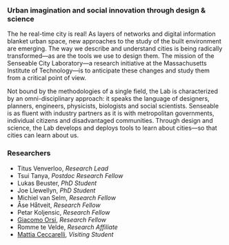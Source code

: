 ### Urban imagination and social innovation through design & science
The he real-time city is real! As layers of networks and digital information blanket urban space, new approaches to the study of the built environment are emerging. The way we describe and understand cities is being radically transformed—as are the tools we use to design them. The mission of the Senseable City Laboratory—a research initiative at the Massachusetts Institute of Technology—is to anticipate these changes and study them from a critical point of view.

Not bound by the methodologies of a single field, the Lab is characterized by an omni-disciplinary approach: it speaks the language of designers, planners, engineers, physicists, biologists and social scientists. Senseable is as fluent with industry partners as it is with metropolitan governments, individual citizens and disadvantaged communities. Through design and science, the Lab develops and deploys tools to learn about cities—so that cities can learn about us.

### Researchers
- Titus Venverloo, *Research Lead*
- Tsui Tanya, *Postdoc Research Fellow*
- Lukas Beuster, *PhD Student*
- Joe Llewellyn, *PhD Student*
- Michiel van Selm, *Research Fellow*
- Åse Håtveit, *Research Fellow*
- Petar Koljensic, *Research Fellow*
- [Giacomo Orsi](researchers/giacomo-orsi.md), *Research Fellow*
- Romme te Velde, *Research Affiliate*
- [Mattia Ceccarelli](researchers/mattia-ceccarelli.md), *Visiting Student*
